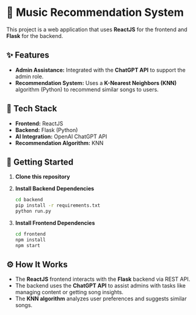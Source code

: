 
# 🎵 Music Recommendation System

This project is a web application that uses **ReactJS** for the frontend and **Flask** for the backend.

## ✨ Features

- **Admin Assistance:** Integrated with the **ChatGPT API** to support the admin role.
- **Recommendation System:** Uses a **K-Nearest Neighbors (KNN)** algorithm (Python) to recommend similar songs to users.

## 🚀 Tech Stack

- **Frontend:** ReactJS
- **Backend:** Flask (Python)
- **AI Integration:** OpenAI ChatGPT API
- **Recommendation Algorithm:** KNN

## 📂 Getting Started

1. **Clone this repository**

2. **Install Backend Dependencies**

   ```bash
   cd backend
   pip install -r requirements.txt
   python run.py
   ```

3. **Install Frontend Dependencies**

   ```bash
   cd frontend
   npm install
   npm start
   ```

## ⚙️ How It Works

- The **ReactJS** frontend interacts with the **Flask** backend via REST API.
- The backend uses the **ChatGPT API** to assist admins with tasks like managing content or getting song insights.
- The **KNN algorithm** analyzes user preferences and suggests similar songs.
